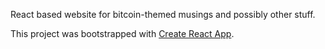 React based website for bitcoin-themed musings and possibly other stuff.

This project was bootstrapped with [Create React App](https://github.com/facebook/create-react-app).
